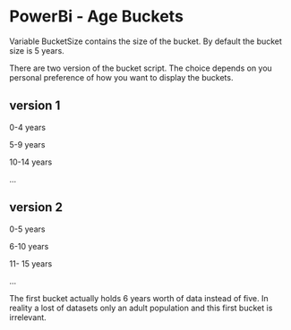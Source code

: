 # PowerBi - Age Buckets

Variable BucketSize contains the size of the bucket.
By default the bucket size is 5 years.

There are two version of the bucket script.
The choice depends on you personal preference of how you want to display the buckets.

## version 1

0-4 years

5-9 years

10-14 years

...

## version 2

0-5 years

6-10 years

11- 15 years

...


The first bucket actually holds 6 years worth of data instead of five.
In reality a lost of datasets only an adult population and this first bucket is irrelevant.
